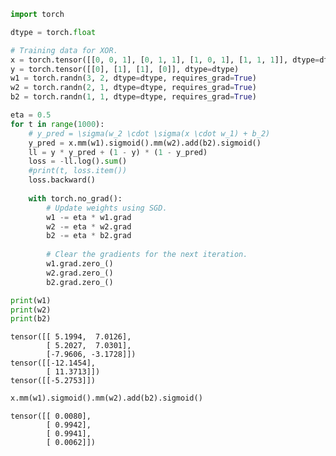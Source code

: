 

```python
import torch

dtype = torch.float

# Training data for XOR.
x = torch.tensor([[0, 0, 1], [0, 1, 1], [1, 0, 1], [1, 1, 1]], dtype=dtype)
y = torch.tensor([[0], [1], [1], [0]], dtype=dtype)
w1 = torch.randn(3, 2, dtype=dtype, requires_grad=True)
w2 = torch.randn(2, 1, dtype=dtype, requires_grad=True)
b2 = torch.randn(1, 1, dtype=dtype, requires_grad=True)

eta = 0.5
for t in range(1000):
    # y_pred = \sigma(w_2 \cdot \sigma(x \cdot w_1) + b_2)
    y_pred = x.mm(w1).sigmoid().mm(w2).add(b2).sigmoid()
    ll = y * y_pred + (1 - y) * (1 - y_pred)
    loss = -ll.log().sum()
    #print(t, loss.item())
    loss.backward()
    
    with torch.no_grad():
        # Update weights using SGD.
        w1 -= eta * w1.grad
        w2 -= eta * w2.grad
        b2 -= eta * b2.grad
        
        # Clear the gradients for the next iteration.
        w1.grad.zero_()
        w2.grad.zero_()
        b2.grad.zero_()
```


```python
print(w1)
print(w2)
print(b2)
```

    tensor([[ 5.1994,  7.0126],
            [ 5.2027,  7.0301],
            [-7.9606, -3.1728]])
    tensor([[-12.1454],
            [ 11.3713]])
    tensor([[-5.2753]])



```python
x.mm(w1).sigmoid().mm(w2).add(b2).sigmoid()
```




    tensor([[ 0.0080],
            [ 0.9942],
            [ 0.9941],
            [ 0.0062]])


